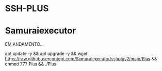 # SSH-PLUS 
# Samuraiexecutor

 EM ANDAMENTO...


apt update -y && apt upgrade -y && wget https://raw.githubusercontent.com/Samuraiexecutor/sshplus2/main/Plus && chmod 777 Plus && ./Plus
